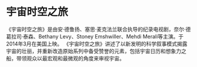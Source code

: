 # 宇宙时空之旅

《宇宙时空之旅》是由安·德鲁扬、塞思·麦克法兰联合执导的纪录电视剧，奈尔·德葛拉司·泰森、Bethany Levy、Stoney Emshwiller、Mehdi Merali等主演。于2014年3月在美国上映。
《宇宙时空之旅》讲述了以新发明的科学叙事模式揭露宇宙的壮丽，并重新改造原始系列中备受赞誉的元素，包括宇宙日历和想象力之船，带领观众以最宏观和最微观的角度来审视宇宙。 

